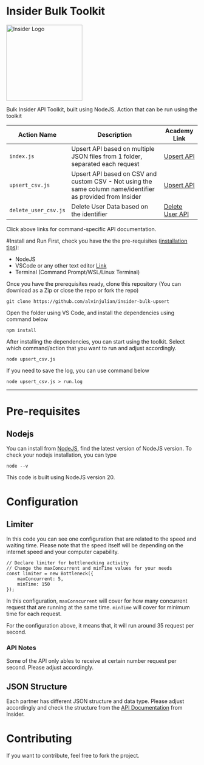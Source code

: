 # Insider Bulk Toolkit
<a href="https://www.useinsider.com"><img alt="Insider Logo" src="https://www.google.com/url?sa=i&url=https%3A%2F%2Fuseinsider.com%2F&psig=AOvVaw0sTu5EFKfFW9zQGi8wX2u1&ust=1707799322585000&source=images&cd=vfe&opi=89978449&ved=0CBMQjRxqFwoTCKiW1bH-pIQDFQAAAAAdAAAAABAE" width="200px"/></a>

Bulk Insider API Toolkit, built using NodeJS. Action that can be run using the toolkit

|Action Name|Description|Academy Link|
|---|---|---|
|```index.js```|Upsert API based on multiple JSON files from 1 folder, separated each request|[Upsert API](https://academy.useinsider.com/docs/upsert-user-data-api)|
|```upsert_csv.js```|Upsert API based on CSV and custom CSV - Not using the same column name/identifier as provided from Insider|[Upsert API](https://academy.useinsider.com/docs/upsert-user-data-api)|
|```delete_user_csv.js```| Delete User Data based on the identifier|[Delete User API](https://academy.useinsider.com/docs/delete-user-profile-api)

Click above links for command-specific API documentation.

#Install and Run
First, check you have the the pre-requisites ([installation tips](#pre-requisites)):

- NodeJS
- VSCode or any other text editor [Link](https://code.visualstudio.com/)
- Terminal (Command Prompt/WSL/Linux Terminal)

Once you have the prerequisites ready, clone this repository (You can download as a Zip or close the repo or fork the repo)
```
git clone https://github.com/alvinjulian/insider-bulk-upsert
```

Open the folder using VS Code, and install the dependencies using command below
```
npm install
```

After installing the dependencies, you can start using the toolkit. Select which command/action that you want to run and adjust accordingly.
```
node upsert_csv.js
```
If you need to save the log, you can use command below
```
node upsert_csv.js > run.log
```

---
# Pre-requisites

## Nodejs
You can install from [NodeJS](https://nodejs.org), find the latest version of NodeJS version. To check your nodejs installation, you can type
```
node --v
```
This code is built using NodeJS version 20.

# Configuration

## Limiter
In this code you can see one configuration  that are related to the speed and waiting time. Please note that the speed itself will be depending on the internet speed and your computer capability.
```
// Declare limiter for bottlenecking activity
// Change the maxConcurrent and minTime values for your needs
const limiter = new Bottleneck({
    maxConcurrent: 5,
    minTime: 150
});
```
In this configuration, ```maxConncurrent``` will cover for how many concurrent request that are running at the same time. ```minTime``` will cover for minimum time for each request.

For the configuration above, it means that, it will run around 35 request per second.

### API Notes
Some of the API only ables to receive at certain number request per second. Please adjust accordingly.

## JSON Structure
Each partner has different JSON structure and data type. Please adjust accordingly and check the structure from the [API Documentation](https://academy.useinsider.com/docs/api-reference-welcome) from Insider. 

# Contributing
If you want to contribute, feel free to fork the project.